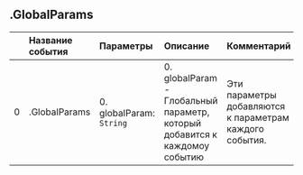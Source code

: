 ## .GlobalParams

|| Название события | Параметры | Описание | Комментарий |                    
|---:|:---|:---|:---|:---|
|0|.GlobalParams|0. globalParam: <code>String</code><br/>|0. globalParam - Глобальный параметр, который добавится к каждомоу событию<br/>|Эти параметры добавляются к параметрам каждого события.|
